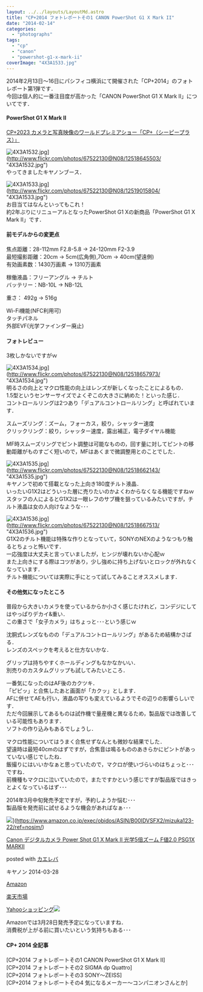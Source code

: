 ```yaml
---
layout: ../../layouts/LayoutMd.astro
title: "CP+2014 フォトレポートその1 CANON PowerShot G1 X Mark II"
date: "2014-02-14"
categories: 
  - "photographs"
tags: 
  - "cp"
  - "canon"
  - "powershot-g1-x-mark-ii"
coverImage: "4X3A1533.jpg"
---
```


2014年2月13日～16日にパシフィコ横浜にて開催された「CP+2014」のフォトレポート第1弾です．  
今回は個人的に一番注目度が高かった「CANON PowerShot G1 X Mark II」についてです．

#### PowerShot G1 X Mark II

[CP\+2023 カメラと写真映像のワールドプレミアショー「CP\+（シーピープラス）」](https://www.cpplus.jp/)

![4X3A1532.jpg](/archive/images/12518645503_9c16c8db52_b.jpg)](http://www.flickr.com/photos/67522130@N08/12518645503/ "4X3A1532.jpg")  
やってきましたキヤノンブース．

![4X3A1533.jpg](/archive/images/12519015804_29bdb96bef_b.jpg)](http://www.flickr.com/photos/67522130@N08/12519015804/ "4X3A1533.jpg")  
お目当てはなんといってもこれ！  
約2年ぶりにリニューアルとなったPowerShot G1 Xの新商品「PowerShot G1 X Mark II」です．

#### 前モデルからの変更点

焦点距離：28-112mm F2.8-5.8 → 24-120mm F2-3.9  
最短撮影距離：20cm → 5cm(広角側),70cm → 40cm(望遠側)  
有効画素数：1430万画素 → 1310万画素

稼働液晶：フリーアングル → チルト  
バッテリー：NB-10L → NB-12L

重さ： 492g → 516g

Wi-Fi機能(NFC利用可)  
タッチパネル  
外部EVF(光学ファインダー廃止)

#### フォトレビュー

3枚しかないですがｗ

![4X3A1534.jpg](/archive/images/12518657973_4bc4ea05a0_b.jpg)](http://www.flickr.com/photos/67522130@N08/12518657973/ "4X3A1534.jpg")  
明るさの向上とマクロ性能の向上はレンズが新しくなったことによるもの．  
1.5型というセンサーサイズでよくぞこの大きさに納めた！といった感じ．  
コントロールリングは2つあり「デュアルコントロールリング」と呼ばれています．

スムーズリング：ズーム，フォーカス，絞り，シャッター速度  
クリックリング：絞り，シャッター速度，露出補正，電子ダイヤル機能

MF時スムーズリングでピント調整は可能なものの，回す量に対してピントの移動距離がものすごく短いので，MFはあくまで微調整用とのことでした．

![4X3A1535.jpg](/archive/images/12518662143_347f6815e4_b.jpg)](http://www.flickr.com/photos/67522130@N08/12518662143/ "4X3A1535.jpg")  
キヤノンで初めて搭載となった上向き180度チルト液晶．  
いったいG1X2はどういった層に売りたいのかよくわからなくなる機能ですねｗ  
スタッフの人によるとG1X2は一眼レフのサブ機を狙っているみたいですが，チルト液晶は女の人向けなような･･･

![4X3A1536.jpg](/archive/images/12518667513_ff1bd7052f_b.jpg)](http://www.flickr.com/photos/67522130@N08/12518667513/ "4X3A1536.jpg")  
G1X2のチルト機能は特殊な作りとなっていて，SONYのNEXのようなつもり触るとちょっと怖いです．  
一応強度は大丈夫と言っていましたが，ヒンジが壊れないか心配ｗ  
また上向きにする際はコツがあり，少し強めに持ち上げないとロックが外れなくなっています．  
チルト機能については実際に手にとって試してみることオススメします．

#### その他気になったところ

普段から大きいカメラを使っているからか小さく感じたけれど，コンデジにしてはやっぱりデカイ&重い．  
この重さで「女子カメラ」はちょっと･･･という感じｗ

沈胴式レンズなものの「デュアルコントロールリング」があるため結構かさばる．  
レンズのスペックを考えると仕方ないかな．

グリップは持ちやすくホールディングもなかなかいい．  
別売りのカスタムグリップも試してみたいところ．

一番気になったのはAF後のカクツキ．  
「ピピッ」と合焦したあと画面が「カクッ」とします．  
AFに併せてAEも行い，液晶の写りも変えているようでその辺りの影響らしいです．  
ただ今回展示してあるものは試作機で量産機と異なるため，製品版では改善している可能性もあります．  
ソフトの作り込みもあるでしょうし．

マクロ性能についてはうまく合焦せずなんとも微妙な結果でした．  
望遠時は最短40cmのはずですが，合焦音は鳴るもののあきらかにピントがあっていない感じでしたね．  
飯撮りにはいいかなぁと思っていたので，マクロが使いづらいのはちょっと･･･ですね．  
前機種もマクロに泣いていたので，またですかという感じですが製品版ではきっとよくなっているはず･･･

2014年3月中旬発売予定ですが，予約しようか悩む･･･  
製品版を発売前に試せるような機会があればなぁ･･･

![](/archive/images/51vq%2BzvDFVL._SL160_.jpg)](https://www.amazon.co.jp/exec/obidos/ASIN/B00IDVSFX2/mizuka123-22/ref=nosim/)

[Canon デジタルカメラ Power Shot G1 X Mark II 光学5倍ズーム F値2.0 PSG1X MARKII](https://www.amazon.co.jp/exec/obidos/ASIN/B00IDVSFX2/mizuka123-22/ref=nosim/)

posted with [カエレバ](http://kaereba.com)

キヤノン 2014-03-28

[Amazon](http://www.amazon.co.jp/gp/search?keywords=PSG1X&__mk_ja_JP=%83J%83%5E%83J%83i&tag=mizuka123-22 "アマゾン")

[楽天市場](http://hb.afl.rakuten.co.jp/hgc/032b53ee.4b34c5ee.0f4a541e.f440145e/?pc=http%3A%2F%2Fsearch.rakuten.co.jp%2Fsearch%2Fmall%2FPSG1X%2F-%2Ff.1-p.1-s.1-sf.0-st.A-v.2%3Fx%3D0%26scid%3Daf_ich_link_urltxt%26m%3Dhttp%3A%2F%2Fm.rakuten.co.jp%2F "楽天市場")

[Yahooショッピング![](//ad.jp.ap.valuecommerce.com/servlet/gifbanner?sid=3066752&pid=881990642)](//ck.jp.ap.valuecommerce.com/servlet/referral?sid=3066752&pid=881990642&vc_url=http%3A%2F%2Fshopping.search.yahoo.co.jp%2Fsearch%3FuIv%3Don%26ei%3DUTF-8%26tab_ex%3Dcommerce%26slider%3D0%26va%3DPSG1X "Yahooショッピング")

Amazonでは3月28日発売予定になっていますね．  
消費税が上がる前に買いたいという気持ちもある･･･

#### CP+ 2014 全記事

[CP+2014 フォトレポートその1 CANON PowerShot G1 X Mark II]  
[CP+2014 フォトレポートその2 SIGMA dp Quattro]  
[CP+2014 フォトレポートその3 SONY～ZEISS]  
[CP+2014 フォトレポートその4 気になるメーカー～コンパニオンさんとか]
